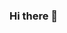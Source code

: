 ### Hi there 👋

<!--
**allanxlari/allanxlari** is a ✨ _special_ ✨ repository because its `README.md` (this file) appears on your GitHub profile.

Here are some ideas to get you started:

- 🔭 I’m currently working on ...
- 🌱 I’m currently learning ...
- 👯 I’m looking to collaborate on ...
- 🤔 I’m looking for help with ...
- 💬 Ask me about ...
- 📫 How to reach me: ...alan.cesar.ribeiro@escola.pr.gov.br
- 😄 Pronouns: ...
- ⚡ Fun fact: ...
-->
